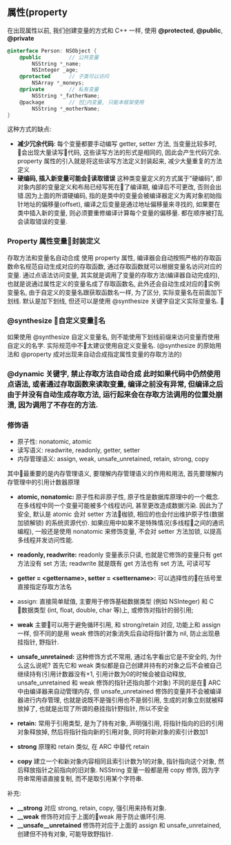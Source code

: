 ## 属性(property

在出现属性以前, 我们创建变量的方式和 C++ 一样, 使用 **@protected**, **@public**, **@private**

```Objective-C
@interface Person: NSObject {
    @public         // 公共变量
        NSString *_name;
        NSInteger _age;
    @protected      // 子类可以访问
        NSArray *_moneys;
    @private        // 私有变量
        NSString *_fatherName;
    @package        // 包内变量, 只能本框架使用
        NSString *_motherName;
}
```
这种方式的缺点:
* **减少冗余代码**: 每个变量都要手动编写 getter, setter 方法, 当变量比较多时, 会出现大量读写代码, 这些读写方法的形式是相同的, 因此会产生代码冗余. property 属性的引入就是将这些读写方法定义封装起来, 减少大量重复的方法定义
* **硬编码, 插入新变量可能会读取错误** 这种类变量定义的方式属于"硬编码", 即对象内部的变量定义和布局已经写死在了编译期, 编译后不可更改, 否则会出错.因为上面的所谓硬编码, 指的是类中的变量会被编译器定义为离对象初始指针地址的偏移量(offset), 编译之后变量是通过地址偏移量来寻找的, 如果要在类中插入新的变量, 则必须要重修编译计算每个变量的偏移量. 都在顺序被打乱会读取错误的变量. 

### Property 属性变量封装定义
存取方法和变量名自动合成
使用 property 属性, 编译器会自动按照严格的存取函数命名规范自动生成对应的存取函数, 通过存取函数就可以根据变量名访问对应的变量. 通过点语法访问变量, 其实就是调用了变量的存取方法(编译器自动完成的), 也就是说通过属性定义的变量名成了存取函数名, 此外还会自动生成对应的实例变量名, 由于自定义的变量名跟获取函数名一样, 为了区分, 实际变量名在前面加下划线. 默认是加下划线, 但还可以是使用 @synthesize 关键字自定义实际变量名. 

### @synthesize 自定义变量名
如果使用 @synthesize 自定义变量名, 则不能使用下划线前缀来访问变量而使用自定义的名字. 实际规范中不太建议使用自定义变量名. (@synthesize 的原始用法和 @property 成对出现来自动合成指定属性变量的存取方法的)

### @dynamic 关键字, 禁止存取方法自动合成 此时如果代码中仍然使用点语法, 或者通过存取函数来读取变量, 编译之前没有异常, 但编译之后由于并没有自动生成存取方法, 运行起来会在存取方法调用的位置处崩溃, 因为调用了不存在的方法.

### 修饰语
* 原子性: nonatomic, atomic
* 读写语义: readwrite, readonly, getter, setter
* 内存管理语义:  assign, weak, unsafe_unretained, retain, strong, copy

其中最重要的是内存管理语义, 要理解内存管理语义的作用和用法, 首先要理解内存管理中的引用计数器原理

* **atomic, nonatomic:** 原子性和非原子性, 原子性是数据库原理中的一个概念. 在多线程中同一个变量可能被多个线程访问, 甚至更改造成数据污染. 因此为了安全, 默认是 atomic 会对 setter 方法枷锁, 相应的也会付出维护原子性(数据加锁解锁) 的系统资源代价. 如果应用中如果不是特殊情况(多线程之间的通讯编程), 一般还是使用 nonatomic 来修饰变量, 不会对 setter 方法加锁, 以提高多线程并发访问性能.

* **readonly, readwrite:** readonly 变量表示只读, 也就是它修饰的变量只有 get 方法没有 set 方法; readwrite 就是既有 get 方法也有 set 方法, 可读可写
* **getter = \<gettername>, setter = \<settername>:** 可以选择性的在括号里直接指定存取方法名
* assign: 直接简单赋值, 主要用于修饰基础数据类型 (例如 NSInteger) 和 C 数据类型 (int, float, double, char 等)上, 或修饰对指针的弱引用;
* **weak** 主要可以用于避免循环引用, 和 strong/retain 对应, 功能上和 assign 一样, 但不同的是用 weak 修饰的对象消失后自动将指针置为 nil, 防止出现悬挂指针, 野指针.
* **unsafe_unretained:** 这种修饰方式不常用, 通过名字看出它是不安全的, 为什么这么说呢? 首先它和 weak 类似都是自己创建并持有的对象之后不会被自己继续持有(引用计数器没有+1, 引用计数为0的时候会被自动释放, unsafe_unretained 和 weak 修饰的指针还指向那个对象) 不同的是在 ARC 中由编译器来自动管理内存, 但 unsafe_unretained 修饰的变量并不会被编译器进行内存管理, 也就是说既不是强引用也不是弱引用, 生成的对象立刻就被释放掉了, 也就是出现了所谓的悬挂指针野指针, 所以不安全
* **retain:** 常用于引用类型, 是为了持有对象, 声明强引用, 将指针指向的旧的引用对象释放掉, 然后将指针指向新的引用对象, 同时将新对象的索引计数加1
* **strong** 原理和 retain 类似, 在 ARC 中替代 retain
* **copy** 建立一个和新对象内容相同且索引计数为1的对象, 指针指向这个对象, 然后释放指针之前指向的旧对象. NSString 变量一般都是用 copy 修饰, 因为字符串常用语直接复制, 而不是取引用某个字符串.

补充:
* **__strong** 对应 strong, retain, copy, 强引用来持有对象.
* **__weak** 修饰符对应于上面的weak 用于防止循环引用.
* **__unsafe__unretained** 修饰符对应于上面的 assign 和 unsafe_unretained, 创建但不持有对象, 可能导致野指针.


